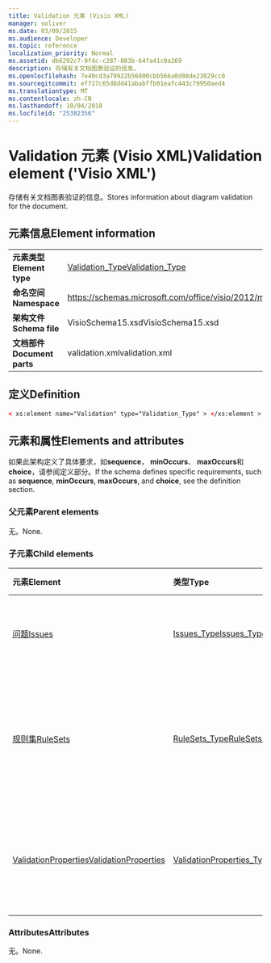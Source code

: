 ```yaml
---
title: Validation 元素 (Visio XML)
manager: soliver
ms.date: 03/09/2015
ms.audience: Developer
ms.topic: reference
localization_priority: Normal
ms.assetid: db6292c7-9f4c-c287-803b-64fa41c0a269
description: 存储有关文档图表验证的信息。
ms.openlocfilehash: 7e40cd3a79922b56800cbb566a0d88de23829cc0
ms.sourcegitcommit: ef717c65d8dd41ababffb01eafc443c79950aed4
ms.translationtype: MT
ms.contentlocale: zh-CN
ms.lasthandoff: 10/04/2018
ms.locfileid: "25382356"
---
```

# <a name="validation-element-visio-xml"></a><span data-ttu-id="b9908-103">Validation 元素 (Visio XML)</span><span class="sxs-lookup"><span data-stu-id="b9908-103">Validation element ('Visio XML')</span></span>

<span data-ttu-id="b9908-104">存储有关文档图表验证的信息。</span><span class="sxs-lookup"><span data-stu-id="b9908-104">Stores information about diagram validation for the document.</span></span>
  
## <a name="element-information"></a><span data-ttu-id="b9908-105">元素信息</span><span class="sxs-lookup"><span data-stu-id="b9908-105">Element information</span></span>

|||
|:-----|:-----|
|<span data-ttu-id="b9908-106">**元素类型**</span><span class="sxs-lookup"><span data-stu-id="b9908-106">**Element type**</span></span> <br/> |[<span data-ttu-id="b9908-107">Validation_Type</span><span class="sxs-lookup"><span data-stu-id="b9908-107">Validation_Type</span></span>](validation_type-complextypevisio-xml.md) <br/> |
|<span data-ttu-id="b9908-108">**命名空间**</span><span class="sxs-lookup"><span data-stu-id="b9908-108">**Namespace**</span></span> <br/> |https://schemas.microsoft.com/office/visio/2012/main  <br/> |
|<span data-ttu-id="b9908-109">**架构文件**</span><span class="sxs-lookup"><span data-stu-id="b9908-109">**Schema file**</span></span> <br/> |<span data-ttu-id="b9908-110">VisioSchema15.xsd</span><span class="sxs-lookup"><span data-stu-id="b9908-110">VisioSchema15.xsd</span></span>  <br/> |
|<span data-ttu-id="b9908-111">**文档部件**</span><span class="sxs-lookup"><span data-stu-id="b9908-111">**Document parts**</span></span> <br/> |<span data-ttu-id="b9908-112">validation.xml</span><span class="sxs-lookup"><span data-stu-id="b9908-112">validation.xml</span></span>  <br/> |
   
## <a name="definition"></a><span data-ttu-id="b9908-113">定义</span><span class="sxs-lookup"><span data-stu-id="b9908-113">Definition</span></span>

```XML
< xs:element name="Validation" type="Validation_Type" > </xs:element >
```

## <a name="elements-and-attributes"></a><span data-ttu-id="b9908-114">元素和属性</span><span class="sxs-lookup"><span data-stu-id="b9908-114">Elements and attributes</span></span>

<span data-ttu-id="b9908-115">如果此架构定义了具体要求，如**sequence**， **minOccurs**、 **maxOccurs**和**choice**，请参阅定义部分。</span><span class="sxs-lookup"><span data-stu-id="b9908-115">If the schema defines specific requirements, such as **sequence**, **minOccurs**, **maxOccurs**, and **choice**, see the definition section.</span></span> 
  
### <a name="parent-elements"></a><span data-ttu-id="b9908-116">父元素</span><span class="sxs-lookup"><span data-stu-id="b9908-116">Parent elements</span></span>

<span data-ttu-id="b9908-117">无。</span><span class="sxs-lookup"><span data-stu-id="b9908-117">None.</span></span>
  
### <a name="child-elements"></a><span data-ttu-id="b9908-118">子元素</span><span class="sxs-lookup"><span data-stu-id="b9908-118">Child elements</span></span>

|<span data-ttu-id="b9908-119">**元素**</span><span class="sxs-lookup"><span data-stu-id="b9908-119">**Element**</span></span>|<span data-ttu-id="b9908-120">**类型**</span><span class="sxs-lookup"><span data-stu-id="b9908-120">**Type**</span></span>|<span data-ttu-id="b9908-121">**说明**</span><span class="sxs-lookup"><span data-stu-id="b9908-121">**Description**</span></span>|
|:-----|:-----|:-----|
|[<span data-ttu-id="b9908-122">问题</span><span class="sxs-lookup"><span data-stu-id="b9908-122">Issues</span></span>](issues-element-validation_type-complextypevisio-xml.md) <br/> |[<span data-ttu-id="b9908-123">Issues_Type</span><span class="sxs-lookup"><span data-stu-id="b9908-123">Issues_Type</span></span>](issues_type-complextypevisio-xml.md) <br/> |<span data-ttu-id="b9908-124">包含文档的所有**问题**元素。</span><span class="sxs-lookup"><span data-stu-id="b9908-124">Contains all the **Issue** elements for the document.</span></span>  <br/> |
|[<span data-ttu-id="b9908-125">规则集</span><span class="sxs-lookup"><span data-stu-id="b9908-125">RuleSets</span></span>](rulesets-element-validation_type-complextypevisio-xml.md) <br/> |[<span data-ttu-id="b9908-126">RuleSets_Type</span><span class="sxs-lookup"><span data-stu-id="b9908-126">RuleSets_Type</span></span>](rulesets_type-complextypevisio-xml.md) <br/> |<span data-ttu-id="b9908-127">包括文档中设置每个有效性规则的**规则集**元素。</span><span class="sxs-lookup"><span data-stu-id="b9908-127">Includes a **RuleSet** element for each validation rule set in the document.</span></span>  <br/> |
|[<span data-ttu-id="b9908-128">ValidationProperties</span><span class="sxs-lookup"><span data-stu-id="b9908-128">ValidationProperties</span></span>](validationproperties-element-validation_type-complextypevisio-xml.md) <br/> |[<span data-ttu-id="b9908-129">ValidationProperties_Type</span><span class="sxs-lookup"><span data-stu-id="b9908-129">ValidationProperties_Type</span></span>](validationproperties_type-complextypevisio-xml.md) <br/> |<span data-ttu-id="b9908-130">封装与文档的验证相关的属性。</span><span class="sxs-lookup"><span data-stu-id="b9908-130">Encapsulates the properties that are related to the document's validation.</span></span>  <br/> |
   
### <a name="attributes"></a><span data-ttu-id="b9908-131">Attributes</span><span class="sxs-lookup"><span data-stu-id="b9908-131">Attributes</span></span>

<span data-ttu-id="b9908-132">无。</span><span class="sxs-lookup"><span data-stu-id="b9908-132">None.</span></span>
  

